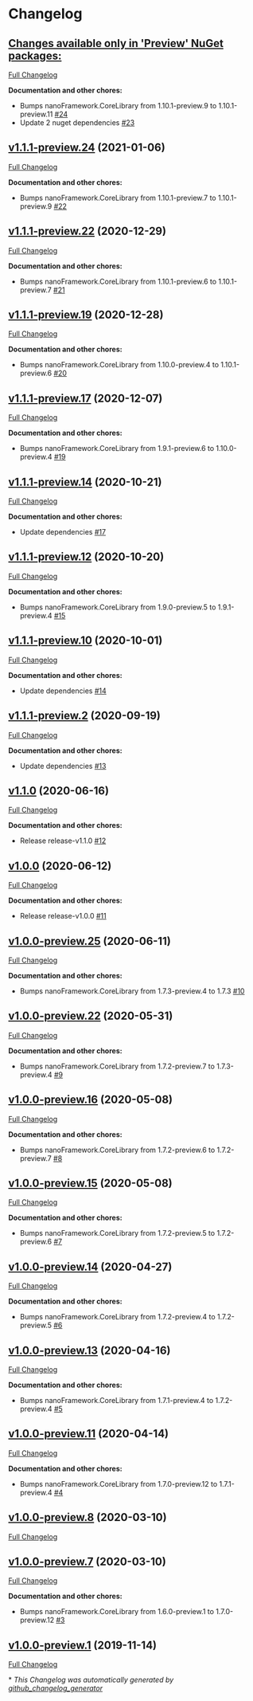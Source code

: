 # Changelog

## [**Changes available only in 'Preview' NuGet packages:**](https://github.com/nanoframework/lib-nanoFramework.System.Text/tree/HEAD)

[Full Changelog](https://github.com/nanoframework/lib-nanoFramework.System.Text/compare/v1.1.1-preview.24...HEAD)

**Documentation and other chores:**

- Bumps nanoFramework.CoreLibrary from 1.10.1-preview.9 to 1.10.1-preview.11 [\#24](https://github.com/nanoframework/lib-nanoFramework.System.Text/pull/24)
- Update 2 nuget dependencies [\#23](https://github.com/nanoframework/lib-nanoFramework.System.Text/pull/23)

## [v1.1.1-preview.24](https://github.com/nanoframework/lib-nanoFramework.System.Text/tree/v1.1.1-preview.24) (2021-01-06)

[Full Changelog](https://github.com/nanoframework/lib-nanoFramework.System.Text/compare/v1.1.1-preview.22...v1.1.1-preview.24)

**Documentation and other chores:**

- Bumps nanoFramework.CoreLibrary from 1.10.1-preview.7 to 1.10.1-preview.9 [\#22](https://github.com/nanoframework/lib-nanoFramework.System.Text/pull/22)

## [v1.1.1-preview.22](https://github.com/nanoframework/lib-nanoFramework.System.Text/tree/v1.1.1-preview.22) (2020-12-29)

[Full Changelog](https://github.com/nanoframework/lib-nanoFramework.System.Text/compare/v1.1.1-preview.19...v1.1.1-preview.22)

**Documentation and other chores:**

- Bumps nanoFramework.CoreLibrary from 1.10.1-preview.6 to 1.10.1-preview.7 [\#21](https://github.com/nanoframework/lib-nanoFramework.System.Text/pull/21)

## [v1.1.1-preview.19](https://github.com/nanoframework/lib-nanoFramework.System.Text/tree/v1.1.1-preview.19) (2020-12-28)

[Full Changelog](https://github.com/nanoframework/lib-nanoFramework.System.Text/compare/v1.1.1-preview.17...v1.1.1-preview.19)

**Documentation and other chores:**

- Bumps nanoFramework.CoreLibrary from 1.10.0-preview.4 to 1.10.1-preview.6 [\#20](https://github.com/nanoframework/lib-nanoFramework.System.Text/pull/20)

## [v1.1.1-preview.17](https://github.com/nanoframework/lib-nanoFramework.System.Text/tree/v1.1.1-preview.17) (2020-12-07)

[Full Changelog](https://github.com/nanoframework/lib-nanoFramework.System.Text/compare/v1.1.1-preview.14...v1.1.1-preview.17)

**Documentation and other chores:**

- Bumps nanoFramework.CoreLibrary from 1.9.1-preview.6 to 1.10.0-preview.4 [\#19](https://github.com/nanoframework/lib-nanoFramework.System.Text/pull/19)

## [v1.1.1-preview.14](https://github.com/nanoframework/lib-nanoFramework.System.Text/tree/v1.1.1-preview.14) (2020-10-21)

[Full Changelog](https://github.com/nanoframework/lib-nanoFramework.System.Text/compare/v1.1.1-preview.12...v1.1.1-preview.14)

**Documentation and other chores:**

- Update dependencies [\#17](https://github.com/nanoframework/lib-nanoFramework.System.Text/pull/17)

## [v1.1.1-preview.12](https://github.com/nanoframework/lib-nanoFramework.System.Text/tree/v1.1.1-preview.12) (2020-10-20)

[Full Changelog](https://github.com/nanoframework/lib-nanoFramework.System.Text/compare/v1.1.1-preview.10...v1.1.1-preview.12)

**Documentation and other chores:**

- Bumps nanoFramework.CoreLibrary from 1.9.0-preview.5 to 1.9.1-preview.4 [\#15](https://github.com/nanoframework/lib-nanoFramework.System.Text/pull/15)

## [v1.1.1-preview.10](https://github.com/nanoframework/lib-nanoFramework.System.Text/tree/v1.1.1-preview.10) (2020-10-01)

[Full Changelog](https://github.com/nanoframework/lib-nanoFramework.System.Text/compare/v1.1.1-preview.2...v1.1.1-preview.10)

**Documentation and other chores:**

- Update dependencies [\#14](https://github.com/nanoframework/lib-nanoFramework.System.Text/pull/14)

## [v1.1.1-preview.2](https://github.com/nanoframework/lib-nanoFramework.System.Text/tree/v1.1.1-preview.2) (2020-09-19)

[Full Changelog](https://github.com/nanoframework/lib-nanoFramework.System.Text/compare/v1.1.0...v1.1.1-preview.2)

**Documentation and other chores:**

- Update dependencies [\#13](https://github.com/nanoframework/lib-nanoFramework.System.Text/pull/13)

## [v1.1.0](https://github.com/nanoframework/lib-nanoFramework.System.Text/tree/v1.1.0) (2020-06-16)

[Full Changelog](https://github.com/nanoframework/lib-nanoFramework.System.Text/compare/v1.0.0...v1.1.0)

**Documentation and other chores:**

- Release release-v1.1.0 [\#12](https://github.com/nanoframework/lib-nanoFramework.System.Text/pull/12)

## [v1.0.0](https://github.com/nanoframework/lib-nanoFramework.System.Text/tree/v1.0.0) (2020-06-12)

[Full Changelog](https://github.com/nanoframework/lib-nanoFramework.System.Text/compare/v1.0.0-preview.25...v1.0.0)

**Documentation and other chores:**

- Release release-v1.0.0 [\#11](https://github.com/nanoframework/lib-nanoFramework.System.Text/pull/11)

## [v1.0.0-preview.25](https://github.com/nanoframework/lib-nanoFramework.System.Text/tree/v1.0.0-preview.25) (2020-06-11)

[Full Changelog](https://github.com/nanoframework/lib-nanoFramework.System.Text/compare/v1.0.0-preview.22...v1.0.0-preview.25)

**Documentation and other chores:**

- Bumps nanoFramework.CoreLibrary from 1.7.3-preview.4 to 1.7.3 [\#10](https://github.com/nanoframework/lib-nanoFramework.System.Text/pull/10)

## [v1.0.0-preview.22](https://github.com/nanoframework/lib-nanoFramework.System.Text/tree/v1.0.0-preview.22) (2020-05-31)

[Full Changelog](https://github.com/nanoframework/lib-nanoFramework.System.Text/compare/v1.0.0-preview.16...v1.0.0-preview.22)

**Documentation and other chores:**

- Bumps nanoFramework.CoreLibrary from 1.7.2-preview.7 to 1.7.3-preview.4 [\#9](https://github.com/nanoframework/lib-nanoFramework.System.Text/pull/9)

## [v1.0.0-preview.16](https://github.com/nanoframework/lib-nanoFramework.System.Text/tree/v1.0.0-preview.16) (2020-05-08)

[Full Changelog](https://github.com/nanoframework/lib-nanoFramework.System.Text/compare/v1.0.0-preview.15...v1.0.0-preview.16)

**Documentation and other chores:**

- Bumps nanoFramework.CoreLibrary from 1.7.2-preview.6 to 1.7.2-preview.7 [\#8](https://github.com/nanoframework/lib-nanoFramework.System.Text/pull/8)

## [v1.0.0-preview.15](https://github.com/nanoframework/lib-nanoFramework.System.Text/tree/v1.0.0-preview.15) (2020-05-08)

[Full Changelog](https://github.com/nanoframework/lib-nanoFramework.System.Text/compare/v1.0.0-preview.14...v1.0.0-preview.15)

**Documentation and other chores:**

- Bumps nanoFramework.CoreLibrary from 1.7.2-preview.5 to 1.7.2-preview.6 [\#7](https://github.com/nanoframework/lib-nanoFramework.System.Text/pull/7)

## [v1.0.0-preview.14](https://github.com/nanoframework/lib-nanoFramework.System.Text/tree/v1.0.0-preview.14) (2020-04-27)

[Full Changelog](https://github.com/nanoframework/lib-nanoFramework.System.Text/compare/v1.0.0-preview.13...v1.0.0-preview.14)

**Documentation and other chores:**

- Bumps nanoFramework.CoreLibrary from 1.7.2-preview.4 to 1.7.2-preview.5 [\#6](https://github.com/nanoframework/lib-nanoFramework.System.Text/pull/6)

## [v1.0.0-preview.13](https://github.com/nanoframework/lib-nanoFramework.System.Text/tree/v1.0.0-preview.13) (2020-04-16)

[Full Changelog](https://github.com/nanoframework/lib-nanoFramework.System.Text/compare/v1.0.0-preview.11...v1.0.0-preview.13)

**Documentation and other chores:**

- Bumps nanoFramework.CoreLibrary from 1.7.1-preview.4 to 1.7.2-preview.4 [\#5](https://github.com/nanoframework/lib-nanoFramework.System.Text/pull/5)

## [v1.0.0-preview.11](https://github.com/nanoframework/lib-nanoFramework.System.Text/tree/v1.0.0-preview.11) (2020-04-14)

[Full Changelog](https://github.com/nanoframework/lib-nanoFramework.System.Text/compare/v1.0.0-preview.8...v1.0.0-preview.11)

**Documentation and other chores:**

- Bumps nanoFramework.CoreLibrary from 1.7.0-preview.12 to 1.7.1-preview.4 [\#4](https://github.com/nanoframework/lib-nanoFramework.System.Text/pull/4)

## [v1.0.0-preview.8](https://github.com/nanoframework/lib-nanoFramework.System.Text/tree/v1.0.0-preview.8) (2020-03-10)

[Full Changelog](https://github.com/nanoframework/lib-nanoFramework.System.Text/compare/v1.0.0-preview.7...v1.0.0-preview.8)

## [v1.0.0-preview.7](https://github.com/nanoframework/lib-nanoFramework.System.Text/tree/v1.0.0-preview.7) (2020-03-10)

[Full Changelog](https://github.com/nanoframework/lib-nanoFramework.System.Text/compare/v1.0.0-preview.1...v1.0.0-preview.7)

**Documentation and other chores:**

- Bumps nanoFramework.CoreLibrary from 1.6.0-preview.1 to 1.7.0-preview.12 [\#3](https://github.com/nanoframework/lib-nanoFramework.System.Text/pull/3)

## [v1.0.0-preview.1](https://github.com/nanoframework/lib-nanoFramework.System.Text/tree/v1.0.0-preview.1) (2019-11-14)

[Full Changelog](https://github.com/nanoframework/lib-nanoFramework.System.Text/compare/c0babc37636fd6509a17c67de79c06299cde628f...v1.0.0-preview.1)



\* *This Changelog was automatically generated by [github_changelog_generator](https://github.com/github-changelog-generator/github-changelog-generator)*
